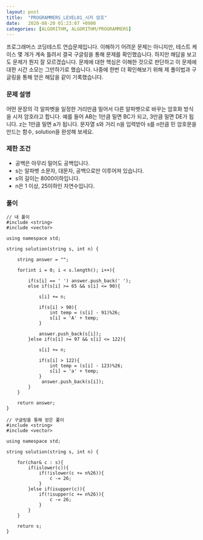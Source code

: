 ```yaml
---
layout: post
title:  "PROGRAMMERS_LEVEL01_시저 암호"
date:   2020-08-20 01:23:07 +0900
categories: [ALGORITHM, ALGORITHM/PROGRAMMERS]
---
```


프로그래머스 코딩테스트 연습문제입니다. 이해하기 어려운 문제는 아니지만, 테스트 케이스 몇 개가 계속 틀려서 결국 구글링을 통해 문제를 확인했습니다.
하지만 해답을 보고도 문제가 뭔지 잘 모르겠습니다. 문제에 대한 핵심은 이해한 것으로 판단하고 이 문제에 대한 시간 소모는 그만하기로 했습니다.
나중에 한번 더 확인해보기 위해 제 풀이법과 구글링을 통해 얻은 해답을 같이 기록했습니다.


### 문제 설명
어떤 문장의 각 알파벳을 일정한 거리만큼 밀어서 다른 알파벳으로 바꾸는 암호화 방식을 시저 암호라고 합니다. 예를 들어 AB는 1만큼 밀면 BC가 되고, 3만큼 밀면 DE가 됩니다. z는 1만큼 밀면 a가 됩니다. 문자열 s와 거리 n을 입력받아 s를 n만큼 민 암호문을 만드는 함수, solution을 완성해 보세요.

### 제한 조건
- 공백은 아무리 밀어도 공백입니다.
- s는 알파벳 소문자, 대문자, 공백으로만 이루어져 있습니다.
- s의 길이는 8000이하입니다.
- n은 1 이상, 25이하인 자연수입니다.

### 풀이

```
// 내 풀이
#include <string>
#include <vector>

using namespace std;

string solution(string s, int n) {

    string answer = "";

    for(int i = 0; i < s.length(); i++){

        if(s[i] == ' ') answer.push_back(' ');
        else if(s[i] >= 65 && s[i] <= 90){

            s[i] += n;

            if(s[i] > 90){
                int temp = (s[i] - 91)%26;
                s[i] = 'A' + temp;
            }

            answer.push_back(s[i]);
        }else if(s[i] >= 97 && s[i] <= 122){

            s[i] += n;

            if(s[i] > 122){
                int temp = (s[i] - 123)%26;
                s[i] = 'a' + temp;
            }
             answer.push_back(s[i]);
        }
    }

    return answer;
}

// 구글링을 통해 얻은 풀이
#include <string>
#include <vector>

using namespace std;

string solution(string s, int n) {

    for(char& c : s){
        if(islower(c)){
            if(!islower(c += n%26)){
                c -= 26;
            }
        }else if(isupper(c)){
            if(!isupper(c += n%26)){
                c -= 26;
            }
        }
    }

    return s;
}

```
